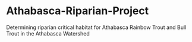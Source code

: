 # Athabasca-Riparian-Project
Determining riparian critical habitat for Athabasca Rainbow Trout and Bull Trout in the Athabasca Watershed
